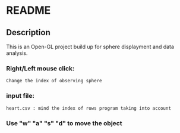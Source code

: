 # README

## Description

This is an Open-GL project build up for sphere displayment and data analysis.

### Right/Left mouse click:

    Change the index of observing sphere

### input file:

    heart.csv : mind the index of rows program taking into account

### Use "w" "a" "s" "d" to  move the object
